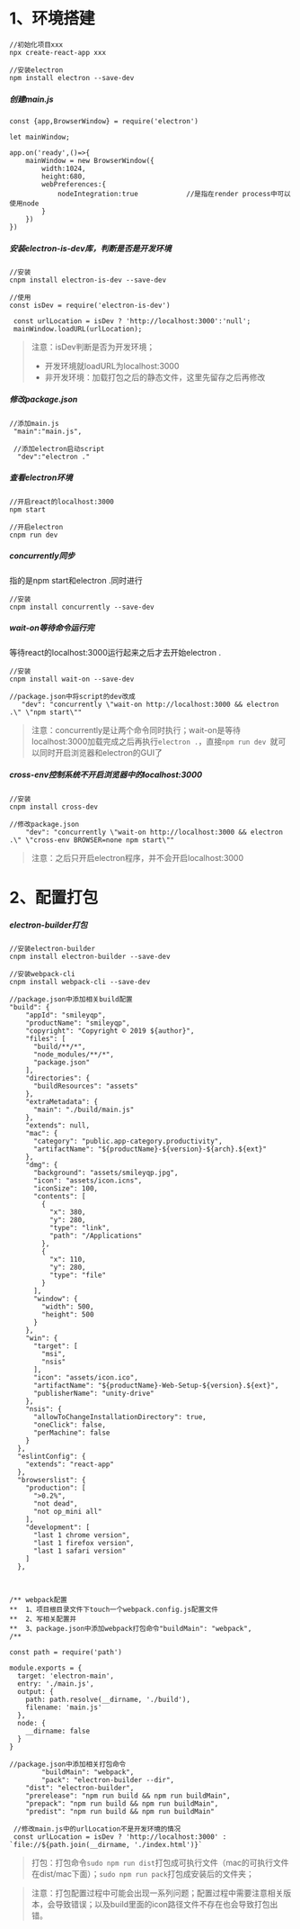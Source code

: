 # 1、环境搭建

```shell
//初始化项目xxx
npx create-react-app xxx		

//安装electron
npm install electron --save-dev
```

##### 创建main.js

```shell
const {app,BrowserWindow} = require('electron')

let mainWindow;

app.on('ready',()=>{
    mainWindow = new BrowserWindow({
        width:1024,
        height:680,
        webPreferences:{
            nodeIntegration:true            //是指在render process中可以使用node
        }
    })
})
```

##### 安装electron-is-dev库，判断是否是开发环境

```shell
//安装
cnpm install electron-is-dev --save-dev

//使用
const isDev = require('electron-is-dev')

 const urlLocation = isDev ? 'http://localhost:3000':'null';
 mainWindow.loadURL(urlLocation); 
```

> 注意：isDev判断是否为开发环境；
>
> - 开发环境就loadURL为localhost:3000
> - 非开发环境：加载打包之后的静态文件，这里先留存之后再修改

##### 修改package.json

```shell
//添加main.js
 "main":"main.js",
 
 //添加electron启动script
  "dev":"electron ."
```

##### 查看electron环境

```shell
//开启react的localhost:3000
npm start

//开启electron
cnpm run dev
```

##### concurrently同步

指的是npm start和electron .同时进行

```shell
//安装
cnpm install concurrently --save-dev
```

##### wait-on等待命令运行完

等待react的localhost:3000运行起来之后才去开始electron .

```shell
//安装
cnpm install wait-on --save-dev

//package.json中将script的dev改成
   "dev": "concurrently \"wait-on http://localhost:3000 && electron .\" \"npm start\""
```

> 注意：concurrently是让两个命令同时执行；wait-on是等待localhost:3000加载完成之后再执行`electron .`，直接`npm run dev `就可以同时开启浏览器和electron的GUI了

##### cross-env控制系统不开启浏览器中的localhost:3000

```shell
//安装
cnpm install cross-dev

//修改package.json
    "dev": "concurrently \"wait-on http://localhost:3000 && electron .\" \"cross-env BROWSER=none npm start\""
```

> 注意：之后只开启electron程序，并不会开启localhost:3000

# 2、配置打包

##### electron-builder打包

```shell
//安装electron-builder
cnpm install electron-builder --save-dev

//安装webpack-cli
cnpm install webpack-cli --save-dev
```

```shell
//package.json中添加相关build配置
"build": {
    "appId": "smileyqp",
    "productName": "smileyqp",
    "copyright": "Copyright © 2019 ${author}",
    "files": [
      "build/**/*",
      "node_modules/**/*",
      "package.json"
    ],
    "directories": {
      "buildResources": "assets"
    },
    "extraMetadata": {
      "main": "./build/main.js"
    },
    "extends": null,
    "mac": {
      "category": "public.app-category.productivity",
      "artifactName": "${productName}-${version}-${arch}.${ext}"
    },
    "dmg": {
      "background": "assets/smileyqp.jpg",
      "icon": "assets/icon.icns",
      "iconSize": 100,
      "contents": [
        {
          "x": 380,
          "y": 280,
          "type": "link",
          "path": "/Applications"
        },
        {
          "x": 110,
          "y": 280,
          "type": "file"
        }
      ],
      "window": {
        "width": 500,
        "height": 500
      }
    },
    "win": {
      "target": [
        "msi",
        "nsis"
      ],
      "icon": "assets/icon.ico",
      "artifactName": "${productName}-Web-Setup-${version}.${ext}",
      "publisherName": "unity-drive"
    },
    "nsis": {
      "allowToChangeInstallationDirectory": true,
      "oneClick": false,
      "perMachine": false
    }
  },
  "eslintConfig": {
    "extends": "react-app"
  },
  "browserslist": {
    "production": [
      ">0.2%",
      "not dead",
      "not op_mini all"
    ],
    "development": [
      "last 1 chrome version",
      "last 1 firefox version",
      "last 1 safari version"
    ]
  },
  
  
```

```shell
/** webpack配置
**	1、项目根目录文件下touch一个webpack.config.js配置文件
**	2、写相关配置并
**  3、package.json中添加webpack打包命令"buildMain": "webpack",
/**

const path = require('path')

module.exports = {
  target: 'electron-main',
  entry: './main.js',
  output: {
    path: path.resolve(__dirname, './build'),
    filename: 'main.js'
  },
  node: {
    __dirname: false
  }
}
```

```shell
//package.json中添加相关打包命令
		"buildMain": "webpack",
 		"pack": "electron-builder --dir",
    "dist": "electron-builder",
    "prerelease": "npm run build && npm run buildMain",
    "prepack": "npm run build && npm run buildMain",
    "predist": "npm run build && npm run buildMain"

```

```shell
 //修改main.js中的urlLocation不是开发环境的情况
 const urlLocation = isDev ? 'http://localhost:3000' : `file://${path.join(__dirname, './index.html')}`
```

> 打包：打包命令`sudo npm run dist`打包成可执行文件（mac的可执行文件在dist/mac下面）；`sudo npm run pack`打包成安装后的文件夹；

> 注意：打包配置过程中可能会出现一系列问题；配置过程中需要注意相关版本，会导致错误；以及build里面的icon路径文件不存在也会导致打包出错。